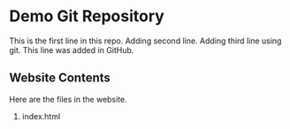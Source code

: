 # Demo Git Repository

This is the first line in this repo.
Adding second line.
Adding third line using git.
This line was added in GitHub.

## Website Contents

Here are the files in the website.

1. index.html

